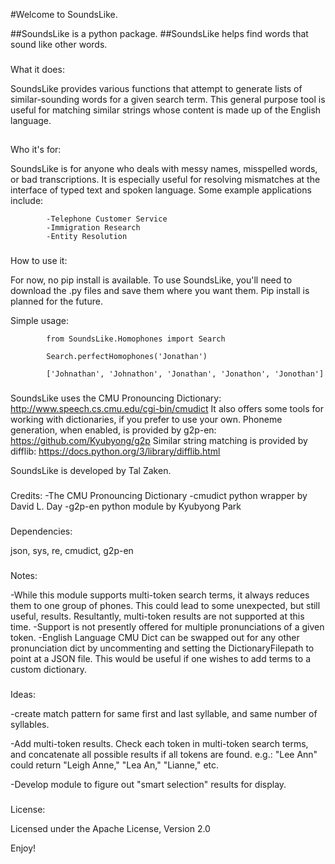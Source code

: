 #Welcome to SoundsLike. 

##SoundsLike is a python package. 
##SoundsLike helps find words that sound like other words.

###
What it does:

SoundsLike provides various functions that attempt to generate lists of similar-sounding words for a given search term. This general purpose tool is useful for matching similar strings whose content is made up of the English language.

## #
Who it's for:

SoundsLike is for anyone who deals with messy names, misspelled words, or bad transcriptions. It is especially useful for resolving mismatches at the interface of typed text and spoken language. Some example applications include:

            -Telephone Customer Service
            -Immigration Research
            -Entity Resolution

###
How to use it:

For now, no pip install is available. To use SoundsLike, you'll need to download the .py files and save them where you want them. Pip install is planned for the future.

Simple usage:

            from SoundsLike.Homophones import Search

            Search.perfectHomophones('Jonathan')

            ['Johnathan', 'Johnathon', 'Jonathan', 'Jonathon', 'Jonothan']
            
###
SoundsLike uses the CMU Pronouncing Dictionary: http://www.speech.cs.cmu.edu/cgi-bin/cmudict
It also offers some tools for working with dictionaries, if you prefer to use your own. 
Phoneme generation, when enabled, is provided by g2p-en: https://github.com/Kyubyong/g2p
Similar string matching is provided by difflib: https://docs.python.org/3/library/difflib.html

SoundsLike is developed by Tal Zaken.

###
Credits:
        -The CMU Pronouncing Dictionary
        -cmudict python wrapper by David L. Day
        -g2p-en python module by Kyubyong Park

###
Dependencies:
      
json, sys, re, cmudict, g2p-en
 
###
Notes:

-While this module supports multi-token search terms, it always reduces them to one group of phones. This could lead to some unexpected, but still useful, results. Resultantly, multi-token results are not supported at this time.
-Support is not presently offered for multiple pronunciations of a given token.
-English Language CMU Dict can be swapped out for any other pronunciation dict by uncommenting and setting the DictionaryFilepath to point at a JSON file. This would be useful if one wishes to add terms to a custom dictionary.

###
Ideas:

-create match pattern for same first and last syllable, and same number of syllables.

-Add multi-token results. Check each token in multi-token search terms, and concatenate all possible results if all tokens are found. e.g.: "Lee Ann" could return "Leigh Anne," "Lea An," "Lianne," etc.

-Develop module to figure out "smart selection" results for display.

###
License:

Licensed under the Apache License, Version 2.0

Enjoy!



